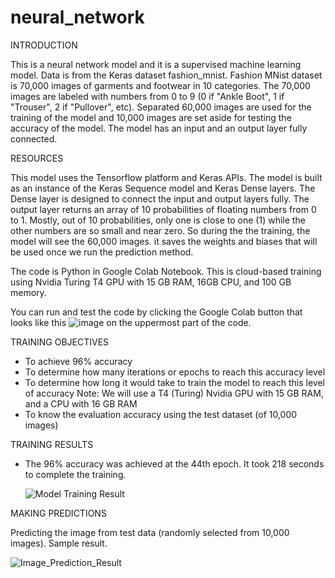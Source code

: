 # neural_network

INTRODUCTION

This is a neural network model and it is a supervised machine learning model. Data is from the Keras dataset fashion_mnist. Fashion MNist dataset is 70,000 images of  garments and footwear in 10 categories. The 70,000 images are labeled with numbers from 0 to 9 (0 if "Ankle Boot", 1 if "Trouser", 2 if "Pullover", etc). Separated 60,000 images are used for the training of the model and 10,000 images are set aside for testing the accuracy of the model. The model has an input and an output layer fully connected.


RESOURCES

This model uses the Tensorflow platform and Keras APIs. The model is built as an instance of the Keras Sequence model and Keras Dense layers. The Dense layer is designed to connect the input and output layers fully. The output layer returns an array of 10 probabilities of floating numbers from 0 to 1. Mostly, out of 10 probabilities, only one is close to one (1) while the other numbers are so small and near zero. So during the  the training, the model will see the 60,000 images. it saves the weights and biases that will be used once we run the prediction method.

The code is Python in Google Colab Notebook. This is cloud-based training using Nvidia Turing T4 GPU with 15 GB RAM, 16GB CPU, and 100 GB memory.

You can run and test the code by clicking the Google Colab button that looks like this ![image](https://github.com/user-attachments/assets/963229eb-1638-438d-a89d-6b4f9ae64af9)
on the uppermost part of the code. 


TRAINING OBJECTIVES

  - To achieve 96% accuracy
  - To determine how many iterations or epochs to reach this accuracy level
  - To determine how long it would take to train the model to reach this level of accuracy
      Note: We will use a T4 (Turing) Nvidia GPU with 15 GB RAM, and a CPU with 16 GB RAM
  - To know the evaluation accuracy using the test dataset (of 10,000 images)


TRAINING RESULTS

  - The 96% accuracy was achieved at the 44th epoch. It took 218 seconds to complete the training.


       ![Model Training Result](https://github.com/user-attachments/assets/f4c52702-2701-4422-b8cc-84e92755158c)



MAKING PREDICTIONS

  Predicting the image from test data (randomly selected from 10,000 images). Sample result.


  ![Image_Prediction_Result](https://github.com/user-attachments/assets/ea37beeb-e4e9-492c-aee8-9c4316f905bd)



